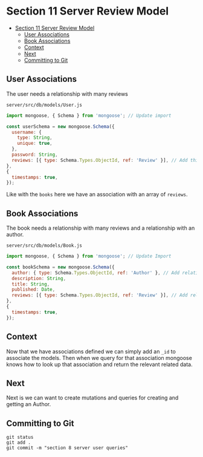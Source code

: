 # Section 11 Server Review Model
<!-- TOC -->

- [Section 11 Server Review Model](#section-11-server-review-model)
  - [User Associations](#user-associations)
  - [Book Associations](#book-associations)
  - [Context](#context)
  - [Next](#next)
  - [Committing to Git](#committing-to-git)

<!-- /TOC -->

## User Associations

The user needs a relationship with many reviews

`server/src/db/models/User.js`
```js
import mongoose, { Schema } from 'mongoose'; // Update import

const userSchema = new mongoose.Schema({
  username: {
    type: String,
    unique: true,
  },
  password: String,
  reviews: [{ type: Schema.Types.ObjectId, ref: 'Review' }], // Add this line
},
{ 
  timestamps: true,
});
```

Like with the `books` here we have an association with an array of `reviews`.

## Book Associations

The book needs a relationship with many reviews and a relationship with an author.

`server/src/db/models/Book.js`
```js
import mongoose, { Schema } from 'mongoose'; // Update Import

const bookSchema = new mongoose.Schema({
  author: { type: Schema.Types.ObjectId, ref: 'Author' }, // Add relationship
  description: String,
  title: String,
  published: Date,
  reviews: [{ type: Schema.Types.ObjectId, ref: 'Review' }], // Add relationship
},
{ 
  timestamps: true,
});

```

## Context

Now that we have associations defined we can simply add an `_id` to associate the models. Then when we query for that association mongoose knows how to look up that association and return the relevant related data.

## Next

Next is we can want to create mutations and queries for creating and getting an Author. 

## Committing to Git

```
git status
git add .
git commit -m "section 8 server user queries"
```